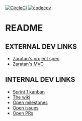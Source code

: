 [![CircleCI](https://circleci.com/gh/ocardinaux/thp_next_kitten_project.svg?style=svg)](https://circleci.com/gh/ocardinaux/thp_next_kitten_project)
[![codecov](https://codecov.io/gh/ocardinaux/thp_next_kitten_project/branch/master/graph/badge.svg)](https://codecov.io/gh/ocardinaux/thp_next_kitten_project)

# README

## EXTERNAL DEV LINKS

* [Zaratan's project spec](https://github.com/denispasin/thp_next_session_2/tree/master/Projet1)
* [Zaratan's MVC](https://github.com/denispasin/thp_next_session_2/tree/master/Semaine1)


## INTERNAL DEV LINKS


* [Sprint 1 kanban](https://github.com/ocardinaux/thp_next_kitten_project/projects/1)
* [The wiki](https://github.com/ocardinaux/thp_next_kitten_project/wiki)
* [Open milestones](https://github.com/ocardinaux/thp_next_kitten_project/milestones?direction=asc&sort=due_date)
* [Open issues](https://github.com/ocardinaux/thp_next_kitten_project/issues?q=is%3Aissue+is%3Aopen+sort%3Aupdated-desc)
* [Open PRs](https://github.com/ocardinaux/thp_next_kitten_project/pulls?q=is%3Apr+is%3Aopen)

